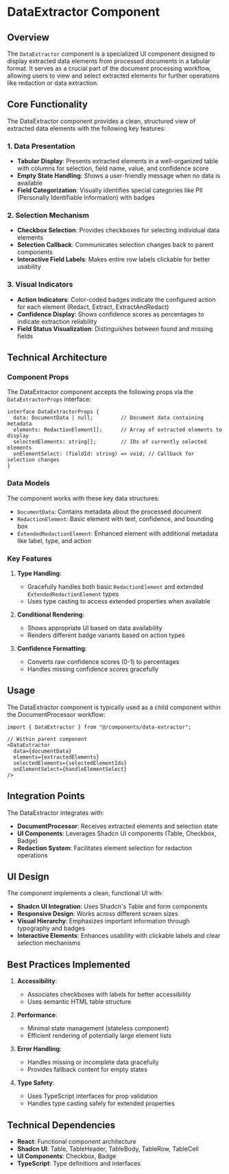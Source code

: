 # DataExtractor Component

## Overview

The `DataExtractor` component is a specialized UI component designed to display extracted data elements from processed documents in a tabular format. It serves as a crucial part of the document processing workflow, allowing users to view and select extracted elements for further operations like redaction or data extraction.

## Core Functionality

The DataExtractor component provides a clean, structured view of extracted data elements with the following key features:

### 1. Data Presentation

- **Tabular Display**: Presents extracted elements in a well-organized table with columns for selection, field name, value, and confidence score
- **Empty State Handling**: Shows a user-friendly message when no data is available
- **Field Categorization**: Visually identifies special categories like PII (Personally Identifiable Information) with badges

### 2. Selection Mechanism

- **Checkbox Selection**: Provides checkboxes for selecting individual data elements
- **Selection Callback**: Communicates selection changes back to parent components
- **Interactive Field Labels**: Makes entire row labels clickable for better usability

### 3. Visual Indicators

- **Action Indicators**: Color-coded badges indicate the configured action for each element (Redact, Extract, ExtractAndRedact)
- **Confidence Display**: Shows confidence scores as percentages to indicate extraction reliability
- **Field Status Visualization**: Distinguishes between found and missing fields

## Technical Architecture

### Component Props

The DataExtractor component accepts the following props via the `DataExtractorProps` interface:

```tsx
interface DataExtractorProps {
  data: DocumentData | null;         // Document data containing metadata
  elements: RedactionElement[];      // Array of extracted elements to display
  selectedElements: string[];        // IDs of currently selected elements
  onElementSelect: (fieldId: string) => void; // Callback for selection changes
}
```

### Data Models

The component works with these key data structures:

- `DocumentData`: Contains metadata about the processed document
- `RedactionElement`: Basic element with text, confidence, and bounding box
- `ExtendedRedactionElement`: Enhanced element with additional metadata like label, type, and action

### Key Features

1. **Type Handling**:
   - Gracefully handles both basic `RedactionElement` and extended `ExtendedRedactionElement` types
   - Uses type casting to access extended properties when available

2. **Conditional Rendering**:
   - Shows appropriate UI based on data availability
   - Renders different badge variants based on action types

3. **Confidence Formatting**:
   - Converts raw confidence scores (0-1) to percentages
   - Handles missing confidence scores gracefully

## Usage

The DataExtractor component is typically used as a child component within the DocumentProcessor workflow:

```tsx
import { DataExtractor } from "@/components/data-extractor";

// Within parent component
<DataExtractor
  data={documentData}
  elements={extractedElements}
  selectedElements={selectedElementIds}
  onElementSelect={handleElementSelect}
/>
```

## Integration Points

The DataExtractor integrates with:

- **DocumentProcessor**: Receives extracted elements and selection state
- **UI Components**: Leverages Shadcn UI components (Table, Checkbox, Badge)
- **Redaction System**: Facilitates element selection for redaction operations

## UI Design

The component implements a clean, functional UI with:

- **Shadcn UI Integration**: Uses Shadcn's Table and form components
- **Responsive Design**: Works across different screen sizes
- **Visual Hierarchy**: Emphasizes important information through typography and badges
- **Interactive Elements**: Enhances usability with clickable labels and clear selection mechanisms

## Best Practices Implemented

1. **Accessibility**:
   - Associates checkboxes with labels for better accessibility
   - Uses semantic HTML table structure

2. **Performance**:
   - Minimal state management (stateless component)
   - Efficient rendering of potentially large element lists

3. **Error Handling**:
   - Handles missing or incomplete data gracefully
   - Provides fallback content for empty states

4. **Type Safety**:
   - Uses TypeScript interfaces for prop validation
   - Handles type casting safely for extended properties

## Technical Dependencies

- **React**: Functional component architecture
- **Shadcn UI**: Table, TableHeader, TableBody, TableRow, TableCell
- **UI Components**: Checkbox, Badge
- **TypeScript**: Type definitions and interfaces 